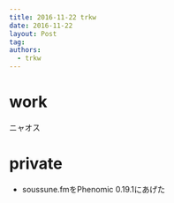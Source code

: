 ```yaml
---
title: 2016-11-22 trkw
date: 2016-11-22
layout: Post
tag:  
authors:
  - trkw
---
```


# work
ニャオス

# private

- soussune.fmをPhenomic 0.19.1にあげた

